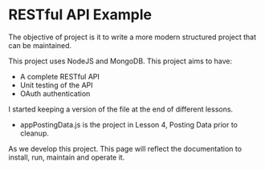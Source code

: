 # RESTful API Example
The objective of project is it to write a more modern structured project that can be maintained.

This project uses NodeJS and MongoDB. This project aims to have:
* A complete RESTful API
* Unit testing of the API
* OAuth authentication

I started keeping a version of the file at the end of different lessons.  
* appPostingData.js is the project in Lesson 4, Posting Data prior to cleanup.

As we develop this project. This page will reflect the documentation to install, run, maintain and operate it. 